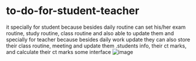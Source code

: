 # to-do-for-student-teacher

it specially for student because besides daily routine can set his/her exam routine, study routine, class routine and also able to update them
and specially for teacher because besides daily work update they can also store their class routine, meeting and update them .students info, their ct marks, and calculate their ct marks
some interface
![image](https://github.com/Ananya394/to-do-for-student-teacher/assets/171424410/4aef5c17-2f62-4238-b0f9-a3bf97358b2a)

